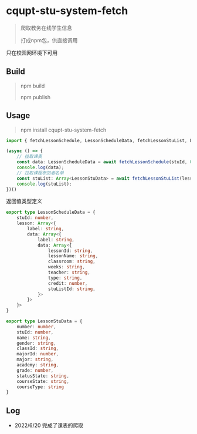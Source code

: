 # cqupt-stu-system-fetch

> 爬取教务在线学生信息
>
> 打成npm包，供直接调用

只在校园网环境下可用

## Build

> npm build
>
> npm publish

## Usage

> npm install cqupt-stu-system-fetch

~~~ts
import { fetchLessonSchedule, LessonScheduleData, fetchLessonStuList, LessonStuData } from 'cqupt-stu-system-fetch';

(async () => {
    // 拉取课表
    const data: LessonScheduleData = await fetchLessonSchedule(stuId, 0);
    console.log(data);
    // 拉取课程参加者名单
    const stuList: Array<LessonStuData> = await fetchLessonStuList(lessonId)
    console.log(stuList);
})()
~~~

返回值类型定义

~~~ts
export type LessonScheduleData = {
    stuId: number,
    lesson: Array<{
        label: string,
        data: Array<{
            label: string,
            data: Array<{
                lessonId: string,
                lessonName: string,
                classroom: string,
                weeks: string,
                teacher: string,
                type: string,
                credit: number,
                stuListId: string,
            }>
        }>
    }>
}

export type LessonStuData = {
    number: number,
    stuId: number,
    name: string,
    gender: string,
    classId: string,
    majorId: number,
    major: string,
    academy: string,
    grade: number,
    statusState: string,
    courseState: string,
    courseType: string
}
~~~

## Log

- 2022/6/20 完成了课表的爬取